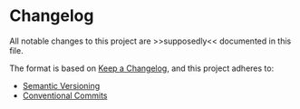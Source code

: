 # Changelog
All notable changes to this project are >>supposedly<< documented in this file.

The format is based on [Keep a Changelog](https://keepachangelog.com),
and this project adheres to:
  - [Semantic Versioning](https://semver.org)
  - [Conventional Commits](https://www.conventionalcommits.org)

